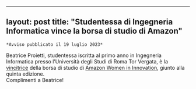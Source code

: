 
---
layout: post
title:  "Studentessa di Ingegneria Informatica vince la borsa di studio di Amazon"
---
	*Avviso pubblicato il 19 luglio 2023*  
  

Beatrice Proietti, studentessa iscritta al primo anno in Ingegneria Informatica presso l’Università degli Studi di Roma Tor Vergata, è la [vincitrice](https://web.uniroma2.it/it/contenuto/beatrice-proietti-studentessa-a-ingegneria-tor-vergata-vince-la-borsa-di-studio-di-amazon-dedicata-alle-materie-stem) della borsa di studio di [Amazon Women in Innovation](https://www.aboutamazon.it/notizie/nella-comunita/amazon-women-in-innovation-la-borsa-di-studio-che-abbatte-gli-stereotipi-di-genere-nelle-materie-stem), giunto alla quinta edizione.  
Complimenti a Beatrice!